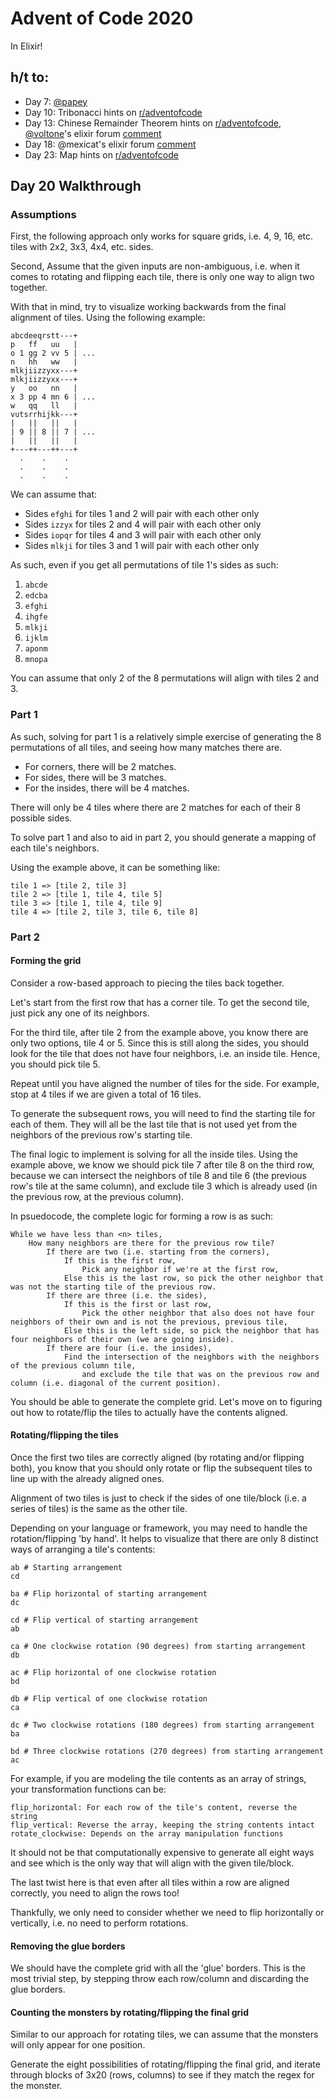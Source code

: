 # Advent of Code 2020

In Elixir!

## h/t to:

* Day 7: [@papey](https://github.com/papey/aoc/blob/master/2k20/aoc/lib/w2.ex)
* Day 10: Tribonacci hints on [r/adventofcode](https://www.reddit.com/r/adventofcode/)
* Day 13: Chinese Remainder Theorem hints on [r/adventofcode](https://www.reddit.com/r/adventofcode/), [@voltone](https://github.com/voltone?tab=repositories)'s elixir forum [comment](https://elixirforum.com/t/advent-of-code-2020-day-13/36180/6)
* Day 18: @mexicat's elixir forum [comment](https://elixirforum.com/t/advent-of-code-2020-day-18/36300/10)
* Day 23: Map hints on [r/adventofcode](https://www.reddit.com/r/adventofcode/)

##  Day 20 Walkthrough

### Assumptions

First, the following approach only works for square grids, i.e. 4, 9, 16, etc. tiles with 2x2, 3x3, 4x4, etc. sides.

Second, Assume that the given inputs are non-ambiguous, i.e. when it comes to rotating and flipping each tile, there is only one way to align two together.

With that in mind, try to visualize working backwards from the final alignment of tiles. Using the following example:

    abcdeeqrstt---+
    p   ff   uu   |
    o 1 gg 2 vv 5 | ...
    n   hh   ww   |
    mlkjiizzyxx---+
    mlkjiizzyxx---+
    y   oo   nn   |
    x 3 pp 4 mn 6 | ...
    w   qq   ll   |
    vutsrrhijkk---+
    |   ||   ||   |
    | 9 || 8 || 7 | ...
    |   ||   ||   |
    +---++---++---+
      .    .    .
      .    .    .
      .    .    .

We can assume that:

* Sides `efghi` for tiles 1 and 2 will pair with each other only
* Sides `izzyx` for tiles 2 and 4 will pair with each other only
* Sides `iopqr` for tiles 4 and 3 will pair with each other only
* Sides `mlkji` for tiles 3 and 1 will pair with each other only

As such, even if you get all permutations of tile 1's sides as such:

1. `abcde`
2. `edcba`
3. `efghi`
4. `ihgfe`
5. `mlkji`
6. `ijklm`
7. `aponm`
8. `mnopa`

You can assume that only 2 of the 8 permutations will align with tiles 2 and 3.

### Part 1

As such, solving for part 1 is a relatively simple exercise of generating the 8 permutations of all tiles, and seeing how many matches there are.

* For corners, there will be 2 matches.
* For sides, there will be 3 matches.
* For the insides, there will be 4 matches.

There will only be 4 tiles where there are 2 matches for each of their 8 possible sides.

To solve part 1 and also to aid in part 2, you should generate a mapping of each tile's neighbors.

Using the example above, it can be something like:

    tile 1 => [tile 2, tile 3] 
    tile 2 => [tile 1, tile 4, tile 5] 
    tile 3 => [tile 1, tile 4, tile 9]
    tile 4 => [tile 2, tile 3, tile 6, tile 8]

### Part 2

#### Forming the grid

Consider a row-based approach to piecing the tiles back together.

Let's start from the first row that has a corner tile. To get the second tile, just pick any one of its neighbors.

For the third tile, after tile 2 from the example above, you know there are only two options, tile 4 or 5. Since this is still along the sides, you should look for the tile that does not have four neighbors, i.e. an inside tile. Hence, you should pick tile 5.

Repeat until you have aligned the number of tiles for the side. For example, stop at 4 tiles if we are given a total of 16 tiles.

To generate the subsequent rows, you will need to find the starting tile for each of them. They will all be the last tile that is not used yet from the neighbors of the previous row's starting tile.

The final logic to implement is solving for all the inside tiles. Using the example above, we know we should pick tile 7 after tile 8 on the third row, because we can intersect the neighbors of tile 8 and tile 6 (the previous row's tile at the same column), and exclude tile 3 which is already used (in the previous row, at the previous column).

In psuedocode, the complete logic for forming a row is as such:

    While we have less than <n> tiles,
        How many neighbors are there for the previous row tile?
            If there are two (i.e. starting from the corners), 
                If this is the first row,
                    Pick any neighbor if we're at the first row, 
                Else this is the last row, so pick the other neighbor that was not the starting tile of the previous row.
            If there are three (i.e. the sides),
                If this is the first or last row, 
                    Pick the other neighbor that also does not have four neighbors of their own and is not the previous, previous tile,
                Else this is the left side, so pick the neighbor that has four neighbors of their own (we are going inside).
            If there are four (i.e. the insides),
                Find the intersection of the neighbors with the neighbors of the previous column tile, 
                    and exclude the tile that was on the previous row and column (i.e. diagonal of the current position).

You should be able to generate the complete grid. Let's move on to figuring out how to rotate/flip the tiles to actually have the contents aligned.

#### Rotating/flipping the tiles

Once the first two tiles are correctly aligned (by rotating and/or flipping both), you know that you should only rotate or flip the subsequent tiles to line up with the already aligned ones.

Alignment of two tiles is just to check if the sides of one tile/block (i.e. a series of tiles) is the same as the other tile.

Depending on your language or framework, you may need to handle the rotation/flipping 'by hand'. It helps to visualize that there are only 8 distinct ways of arranging a tile's contents:

    ab # Starting arrangement
    cd
    
    ba # Flip horizontal of starting arrangement
    dc
    
    cd # Flip vertical of starting arrangement
    ab
    
    ca # One clockwise rotation (90 degrees) from starting arrangement 
    db
    
    ac # Flip horizontal of one clockwise rotation
    bd
    
    db # Flip vertical of one clockwise rotation
    ca
    
    dc # Two clockwise rotations (180 degrees) from starting arrangement
    ba
    
    bd # Three clockwise rotations (270 degrees) from starting arrangement
    ac

For example, if you are modeling the tile contents as an array of strings, your transformation functions can be:

    flip_horizontal: For each row of the tile's content, reverse the string
    flip_vertical: Reverse the array, keeping the string contents intact
    rotate_clockwise: Depends on the array manipulation functions  

It should not be that computationally expensive to generate all eight ways and see which is the only way that will align with the given tile/block.

The last twist here is that even after all tiles within a row are aligned correctly, you need to align the rows too!

Thankfully, we only need to consider whether we need to flip horizontally or vertically, i.e. no need to perform rotations.

#### Removing the glue borders

We should have the complete grid with all the 'glue' borders. This is the most trivial step, by stepping throw each row/column and discarding the glue borders.

#### Counting the monsters by rotating/flipping the final grid

Similar to our approach for rotating tiles, we can assume that the monsters will only appear for one position.

Generate the eight possibilities of rotating/flipping the final grid, and iterate through blocks of 3x20 (rows, columns) to see if they match the regex for the monster.